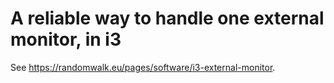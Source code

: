 # A reliable way to handle one external monitor, in i3 #

See <https://randomwalk.eu/pages/software/i3-external-monitor>.

